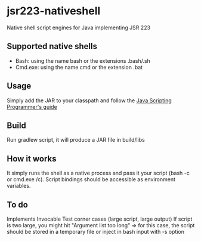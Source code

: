 jsr223-nativeshell
===========

Native shell script engines for Java implementing JSR 223

Supported native shells
---------

* Bash: using the name bash or the extensions .bash/.sh
* Cmd.exe: using the name cmd or the extension .bat

Usage
-----

Simply add the JAR to your classpath and follow the [Java Scripting Programmer's guide](http://docs.oracle.com/javase/6/docs/technotes/guides/scripting/programmer_guide/index.html)

Build
-----

Run gradlew script, it will produce a JAR file in build/libs

How it works
------------

It simply runs the shell as a native process and pass it your script (bash -c or cmd.exe /c).
Script bindings should be accessible as environment variables.

To do
-----

Implements Invocable
Test corner cases (large script, large output)
If script is two large, you might hit "Argument list too long" => for this case, the script should be stored in a temporary file or inject in bash input with -s option
